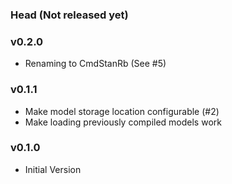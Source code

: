 ﻿### Head (Not released yet)

### v0.2.0

* Renaming to CmdStanRb (See #5)

### v0.1.1

* Make model storage location configurable (#2)
* Make loading previously compiled models work

### v0.1.0

* Initial Version

